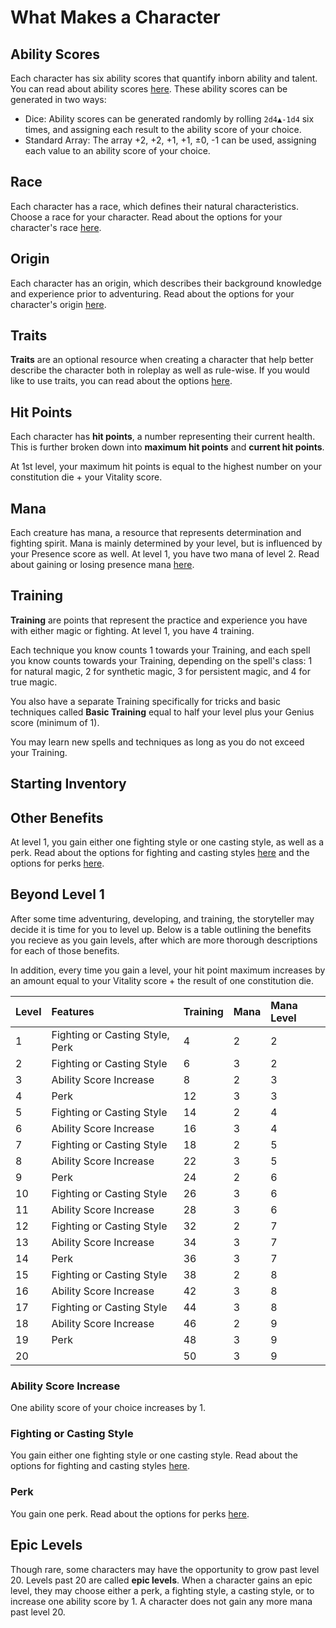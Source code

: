 # What Makes a Character

## Ability Scores

Each character has six ability scores that quantify inborn ability and talent. You can read about ability scores [here](../game-rules/ability-scores-and-skills.md#ability-scores). These ability scores can be generated in two ways:

* Dice: Ability scores can be generated randomly by rolling `2d4▲-1d4` six times, and assigning each result to the ability score of your choice.
* Standard Array: The array +2, +2, +1, +1, ±0, -1 can be used, assigning each value to an ability score of your choice.

## Race

Each character has a race, which defines their natural characteristics. Choose a race for your character. Read about the options for your character's race [here](race.md#character-races).

## Origin

Each character has an origin, which describes their background knowledge and experience prior to adventuring. Read about the options for your character's origin [here](origin.md#character-origins).

## Traits

**Traits** are an optional resource when creating a character that help better describe the character both in roleplay as well as rule-wise. If you would like to use traits, you can read about the options [here](traits.md).

## Hit Points

Each character has **hit points**, a number representing their current health. This is further broken down into **maximum hit points** and **current hit points**.

At 1st level, your maximum hit points is equal to the highest number on your constitution die + your Vitality score.

## Mana

Each creature has mana, a resource that represents determination and fighting spirit. Mana is mainly determined by your level, but is influenced by your Presence score as well. At level 1, you have two mana of level 2. Read about gaining or losing presence mana [here](../game-rules/mana-fighting-and-magic.md#mana-from-presence).

## Training

**Training** are points that represent the practice and experience you have with either magic or fighting. At level 1, you have 4 training.

Each technique you know counts 1 towards your Training, and each spell you know counts towards your Training, depending on the spell's class: 1 for natural magic, 2 for synthetic magic, 3 for persistent magic, and 4 for true magic.

You also have a separate Training specifically for tricks and basic techniques called **Basic Training** equal to half your level plus your Genius score \(minimum of 1\).

You may learn new spells and techniques as long as you do not exceed your Training.

## Starting Inventory

## Other Benefits

At level 1, you gain either one fighting style or one casting style, as well as a perk. Read about the options for fighting and casting styles [here](fighting-and-casting-styles.md) and the options for perks [here](perks.md).

## Beyond Level 1

After some time adventuring, developing, and training, the storyteller may decide it is time for you to level up. Below is a table outlining the benefits you recieve as you gain levels, after which are more thorough descriptions for each of those benefits.

In addition, every time you gain a level, your hit point maximum increases by an amount equal to your Vitality score + the result of one constitution die.

| Level | Features | Training | Mana | Mana Level |
| :--- | :--- | :--- | :--- | :--- |
| 1 | Fighting or Casting Style, Perk | 4 | 2 | 2 |
| 2 | Fighting or Casting Style | 6 | 3 | 2 |
| 3 | Ability Score Increase | 8 | 2 | 3 |
| 4 | Perk | 12 | 3 | 3 |
| 5 | Fighting or Casting Style | 14 | 2 | 4 |
| 6 | Ability Score Increase | 16 | 3 | 4 |
| 7 | Fighting or Casting Style | 18 | 2 | 5 |
| 8 | Ability Score Increase | 22 | 3 | 5 |
| 9 | Perk | 24 | 2 | 6 |
| 10 | Fighting or Casting Style | 26 | 3 | 6 |
| 11 | Ability Score Increase | 28 | 3 | 6 |
| 12 | Fighting or Casting Style | 32 | 2 | 7 |
| 13 | Ability Score Increase | 34 | 3 | 7 |
| 14 | Perk | 36 | 3 | 7 |
| 15 | Fighting or Casting Style | 38 | 2 | 8 |
| 16 | Ability Score Increase | 42 | 3 | 8 |
| 17 | Fighting or Casting Style | 44 | 3 | 8 |
| 18 | Ability Score Increase | 46 | 2 | 9 |
| 19 | Perk | 48 | 3 | 9 |
| 20 |  | 50 | 3 | 9 |

### Ability Score Increase

One ability score of your choice increases by 1.

### Fighting or Casting Style

You gain either one fighting style or one casting style. Read about the options for fighting and casting styles [here](fighting-and-casting-styles.md).

### Perk

You gain one perk. Read about the options for perks [here](perks.md).

## Epic Levels

Though rare, some characters may have the opportunity to grow past level 20. Levels past 20 are called **epic levels**. When a character gains an epic level, they may choose either a perk, a fighting style, a casting style, or to increase one ability score by 1. A character does not gain any more mana past level 20.

